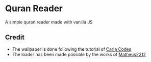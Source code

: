 # Quran Reader
<p> A simple quran reader made with vanilla JS </p>

## Credit
<ul>
  <li> The wallpaper is done following the tutorial of <a href="https://github.com/Carla-Codes/starry-night-css-animation/tree/master"> Carla Codes </a> </li>
  <li> The loader has been made possible by the works of <a href="https://github.com/Matheus2212/js-simple-loader/tree/main"> Matheus2212 </a> </li>
</ul>
